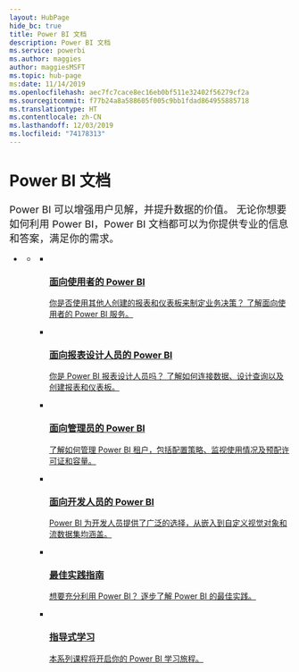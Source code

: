 ```yaml
---
layout: HubPage
hide_bc: true
title: Power BI 文档
description: Power BI 文档
ms.service: powerbi
ms.author: maggies
author: maggiesMSFT
ms.topic: hub-page
ms:date: 11/14/2019
ms.openlocfilehash: aec7fc7cace8ec16eb0bf511e32402f56279cf2a
ms.sourcegitcommit: f77b24a8a588605f005c9bb1fdad864955885718
ms.translationtype: HT
ms.contentlocale: zh-CN
ms.lasthandoff: 12/03/2019
ms.locfileid: "74178313"
---
```

<div id="main" class="v2">
    <div class="container">
        <h1>Power BI 文档</h1>
        <p style="font-size: 1.12rem;margin-bottom: 1rem;">Power BI 可以增强用户见解，并提升数据的价值。 无论你想要如何利用 Power BI，Power BI 文档都可以为你提供专业的信息和答案，满足你的需求。</p>
        <ul class="pivots">
            <li>
                <a href="#home"></a>
                <ul id="home">
                    <li>
                        <a href="#home-all"></a>
                        <ul id="home-all" class="cardsC">
                            <li>
                                <a href="consumer/power-bi-consumer-landing.md">
                                    <div class="cardSize">
                                        <div class="cardPadding">
                                            <div class="card">
                                                <div class="cardImageOuter">
                                                    <div class="cardImage">
                                                        <img src="./media/index/power-bi-report-consumers.svg" alt="" />
                                                    </div>
                                                </div>
                                                <div class="cardText">
                                                    <h3>面向使用者的 Power BI</h3>
                                                    <p>你是否使用其他人创建的报表和仪表板来制定业务决策？ 了解面向使用者的 Power BI 服务。</p>
                                                </div>
                                            </div>
                                        </div>
                                    </div>
                                </a>
                            </li>
                            <li>
                                <a href="power-bi-creator-landing.md">
                                    <div class="cardSize">
                                        <div class="cardPadding">
                                            <div class="card">
                                                <div class="cardImageOuter">
                                                    <div class="cardImage">
                                                        <img src="./media/index/power-bi-report-designers.svg" alt="" />
                                                    </div>
                                                </div>
                                                <div class="cardText">
                                                    <h3>面向报表设计人员的 Power BI</h3>
                                                    <p>你是 Power BI 报表设计人员吗？ 了解如何连接数据、设计查询以及创建报表和仪表板。</p>
                                                </div>
                                            </div>
                                        </div>
                                    </div>
                                </a>
                            </li>
                            <li>
                                <a href="admin/index.yml">
                                    <div class="cardSize">
                                        <div class="cardPadding">
                                            <div class="card">
                                                <div class="cardImageOuter">
                                                    <div class="cardImage">
                                                        <img src="./media/index/power-bi-admins.svg" alt="" />
                                                    </div>
                                                </div>
                                                <div class="cardText">
                                                    <h3>面向管理员的 Power BI</h3>
                                                    <p>了解如何管理 Power BI 租户，包括配置策略、监视使用情况及预配许可证和容量。</p>
                                                </div>
                                            </div>
                                        </div>
                                    </div>
                                </a>
                            </li>
                            <li>
                                <a href="developer/index.yml">
                                    <div class="cardSize">
                                        <div class="cardPadding">
                                            <div class="card">
                                                <div class="cardImageOuter">
                                                    <div class="cardImage">
                                                        <img src="./media/index/power-bi-developers.svg" alt="" />
                                                    </div>
                                                </div>
                                                <div class="cardText">
                                                    <h3>面向开发人员的 Power BI</h3>
                                                    <p>Power BI 为开发人员提供了广泛的选择，从嵌入到自定义视觉对象和流数据集均涵盖。</p>
                                                </div>
                                            </div>
                                        </div>
                                    </div>
                                </a>
                            </li>
                            <li>
                                <a href="guidance/index.yml">
                                    <div class="cardSize">
                                        <div class="cardPadding">
                                            <div class="card">
                                                <div class="cardImageOuter">
                                                    <div class="cardImage">
                                                        <img src="./media/index/power-bi-blog.svg" alt="" />
                                                    </div>
                                                </div>
                                                <div class="cardText">
                                                    <h3>最佳实践指南</h3>
                                                    <p>想要充分利用 Power BI？ 逐步了解 Power BI 的最佳实践。</p>
                                                </div>
                                            </div>
                                        </div>
                                    </div>
                                </a>
                            </li>
                            <li>
                                <a href="guided-learning/index.yml">
                                    <div class="cardSize">
                                        <div class="cardPadding">
                                            <div class="card">
                                                <div class="cardImageOuter">
                                                    <div class="cardImage">
                                                        <img src="./media/index/power-bi-guided-learning.svg" alt="" />
                                                    </div>
                                                </div>
                                                <div class="cardText">
                                                    <h3>指导式学习</h3>
                                                    <p>本系列课程将开启你的 Power BI 学习旅程。</p>
                                                </div>
                                            </div>
                                        </div>
                                    </div>
                                </a>
                            </li>
                        </ul>
                    </li>
                </ul>
            </li>
        </ul>
    </div>
</div>